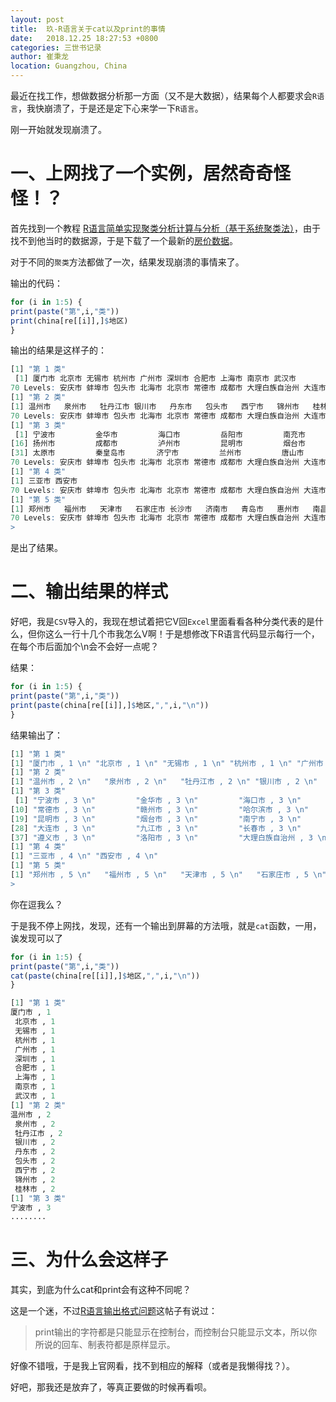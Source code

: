 ```yaml
---
layout: post
title:  玖-R语言关于cat以及print的事情
date:   2018.12.25 18:27:53 +0800
categories: 三世书记录
author: 崔秉龙
location: Guangzhou, China
---
```


最近在找工作，想做数据分析那一方面（又不是大数据），结果每个人都要求会`R语言`，我快崩溃了，于是还是定下心来学一下`R语言`。

刚一开始就发现崩溃了。

# 一、上网找了一个实例，居然奇奇怪怪！？

首先找到一个教程 [R语言简单实现聚类分析计算与分析（基于系统聚类法）](https://www.cnblogs.com/yanwensheng/p/5676303.html)，由于找不到他当时的数据源，于是下载了一个最新的[房价数据](http://data.stats.gov.cn/tablequery.htm?code=AA020B)。

对于不同的`聚类`方法都做了一次，结果发现崩溃的事情来了。

输出的代码：

```R
for (i in 1:5) {
print(paste("第",i,"类"))
print(china[re[[i]],]$地区)
}
```

输出的结果是这样子的：

```R
[1] "第 1 类"
 [1] 厦门市 北京市 无锡市 杭州市 广州市 深圳市 合肥市 上海市 南京市 武汉市
70 Levels: 安庆市 蚌埠市 包头市 北海市 北京市 常德市 成都市 大理白族自治州 大连市 丹东市 福州市 赣州市 广州市 贵阳市 桂林市 哈尔滨市 海口市 杭州市 合肥市 呼和浩特市 惠州市 吉林市 济南市 济宁市 金华市 锦州市 九江市 昆明市 ... 遵义市
[1] "第 2 类"
[1] 温州市   泉州市   牡丹江市 银川市   丹东市   包头市   西宁市   锦州市   桂林市
70 Levels: 安庆市 蚌埠市 包头市 北海市 北京市 常德市 成都市 大理白族自治州 大连市 丹东市 福州市 赣州市 广州市 贵阳市 桂林市 哈尔滨市 海口市 杭州市 合肥市 呼和浩特市 惠州市 吉林市 济南市 济宁市 金华市 锦州市 九江市 昆明市 ... 遵义市
[1] "第 3 类"
 [1] 宁波市         金华市         海口市         岳阳市         南充市         湛江市         重庆市         安庆市         宜昌市         常德市         赣州市         哈尔滨市       乌鲁木齐市     蚌埠市         徐州市
[16] 扬州市         成都市         泸州市         昆明市         烟台市         南宁市         平顶山市       北海市         沈阳市         贵阳市         韶关市         襄阳市         大连市         九江市         长春市
[31] 太原市         秦皇岛市       济宁市         兰州市         唐山市         吉林市         遵义市         洛阳市         大理白族自治州 呼和浩特市
70 Levels: 安庆市 蚌埠市 包头市 北海市 北京市 常德市 成都市 大理白族自治州 大连市 丹东市 福州市 赣州市 广州市 贵阳市 桂林市 哈尔滨市 海口市 杭州市 合肥市 呼和浩特市 惠州市 吉林市 济南市 济宁市 金华市 锦州市 九江市 昆明市 ... 遵义市
[1] "第 4 类"
[1] 三亚市 西安市
70 Levels: 安庆市 蚌埠市 包头市 北海市 北京市 常德市 成都市 大理白族自治州 大连市 丹东市 福州市 赣州市 广州市 贵阳市 桂林市 哈尔滨市 海口市 杭州市 合肥市 呼和浩特市 惠州市 吉林市 济南市 济宁市 金华市 锦州市 九江市 昆明市 ... 遵义市
[1] "第 5 类"
[1] 郑州市   福州市   天津市   石家庄市 长沙市   济南市   青岛市   惠州市   南昌市
70 Levels: 安庆市 蚌埠市 包头市 北海市 北京市 常德市 成都市 大理白族自治州 大连市 丹东市 福州市 赣州市 广州市 贵阳市 桂林市 哈尔滨市 海口市 杭州市 合肥市 呼和浩特市 惠州市 吉林市 济南市 济宁市 金华市 锦州市 九江市 昆明市 ... 遵义市
>
```

是出了结果。

# 二、输出结果的样式

好吧，我是`CSV`导入的，我现在想试着把它V回`Excel`里面看看各种分类代表的是什么，但你这么一行十几个市我怎么V啊！于是想修改下R语言代码显示每行一个，在每个市后面加个\n会不会好一点呢？

结果：

```R
for (i in 1:5) {
print(paste("第",i,"类"))
print(paste(china[re[[i]],]$地区,",",i,"\n"))
}
```

结果输出了：

```R
[1] "第 1 类"
[1] "厦门市 , 1 \n" "北京市 , 1 \n" "无锡市 , 1 \n" "杭州市 , 1 \n" "广州市 , 1 \n" "深圳市 , 1 \n" "合肥市 , 1 \n" "上海市 , 1 \n" "南京市 , 1 \n" "武汉市 , 1 \n"
[1] "第 2 类"
[1] "温州市 , 2 \n"   "泉州市 , 2 \n"   "牡丹江市 , 2 \n" "银川市 , 2 \n"   "丹东市 , 2 \n"   "包头市 , 2 \n"   "西宁市 , 2 \n"   "锦州市 , 2 \n"   "桂林市 , 2 \n"
[1] "第 3 类"
 [1] "宁波市 , 3 \n"         "金华市 , 3 \n"         "海口市 , 3 \n"         "岳阳市 , 3 \n"         "南充市 , 3 \n"         "湛江市 , 3 \n"         "重庆市 , 3 \n"         "安庆市 , 3 \n"         "宜昌市 , 3 \n"
[10] "常德市 , 3 \n"         "赣州市 , 3 \n"         "哈尔滨市 , 3 \n"       "乌鲁木齐市 , 3 \n"     "蚌埠市 , 3 \n"         "徐州市 , 3 \n"         "扬州市 , 3 \n"         "成都市 , 3 \n"         "泸州市 , 3 \n"
[19] "昆明市 , 3 \n"         "烟台市 , 3 \n"         "南宁市 , 3 \n"         "平顶山市 , 3 \n"       "北海市 , 3 \n"         "沈阳市 , 3 \n"         "贵阳市 , 3 \n"         "韶关市 , 3 \n"         "襄阳市 , 3 \n"
[28] "大连市 , 3 \n"         "九江市 , 3 \n"         "长春市 , 3 \n"         "太原市 , 3 \n"         "秦皇岛市 , 3 \n"       "济宁市 , 3 \n"         "兰州市 , 3 \n"         "唐山市 , 3 \n"         "吉林市 , 3 \n"
[37] "遵义市 , 3 \n"         "洛阳市 , 3 \n"         "大理白族自治州 , 3 \n" "呼和浩特市 , 3 \n"
[1] "第 4 类"
[1] "三亚市 , 4 \n" "西安市 , 4 \n"
[1] "第 5 类"
[1] "郑州市 , 5 \n"   "福州市 , 5 \n"   "天津市 , 5 \n"   "石家庄市 , 5 \n" "长沙市 , 5 \n"   "济南市 , 5 \n"   "青岛市 , 5 \n"   "惠州市 , 5 \n"   "南昌市 , 5 \n"
>
```

你在逗我么？

于是我不停上网找，发现，还有一个输出到屏幕的方法哦，就是`cat`函数，一用，诶发现可以了

```R
for (i in 1:5) {
print(paste("第",i,"类"))
cat(paste(china[re[[i]],]$地区,",",i,"\n"))
}
```

```R
[1] "第 1 类"
厦门市 , 1
 北京市 , 1
 无锡市 , 1
 杭州市 , 1
 广州市 , 1
 深圳市 , 1
 合肥市 , 1
 上海市 , 1
 南京市 , 1
 武汉市 , 1
[1] "第 2 类"
温州市 , 2
 泉州市 , 2
 牡丹江市 , 2
 银川市 , 2
 丹东市 , 2
 包头市 , 2
 西宁市 , 2
 锦州市 , 2
 桂林市 , 2
[1] "第 3 类"
宁波市 , 3
........
```

# 三、为什么会这样子

其实，到底为什么cat和print会有这种不同呢？

这是一个迷，不过[R语言输出格式问题](http://www.dxy.cn/bbs/thread/26662861#26662861)这帖子有说过：
>print输出的字符都是只能显示在控制台，而控制台只能显示文本，所以你所说的回车、制表符都是原样显示。


好像不错哦，于是我上官网看，找不到相应的解释（或者是我懒得找？）。

好吧，那我还是放弃了，等真正要做的时候再看呗。